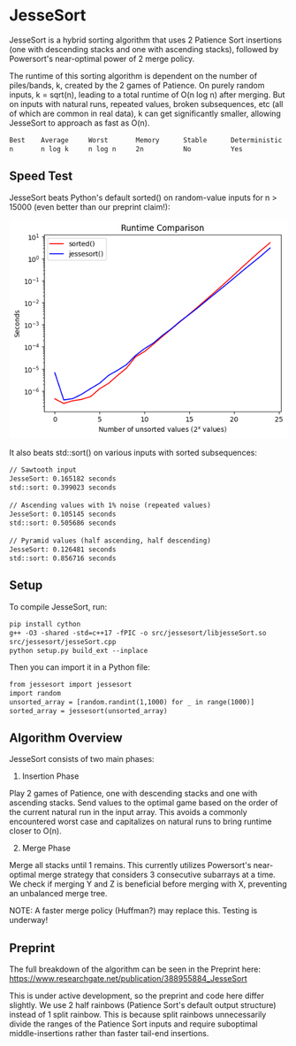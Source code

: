 # JesseSort

JesseSort is a hybrid sorting algorithm that uses 2 Patience Sort insertions (one with descending stacks and one with ascending stacks), followed by Powersort's near-optimal power of 2 merge policy.

The runtime of this sorting algorithm is dependent on the number of piles/bands, k, created by the 2 games of Patience. On purely random inputs, k = sqrt(n), leading to a total runtime of O(n log n) after merging. But on inputs with natural runs, repeated values, broken subsequences, etc (all of which are common in real data), k can get significantly smaller, allowing JesseSort to approach as fast as O(n).

```
Best    Average     Worst       Memory      Stable      Deterministic
n       n log k     n log n     2n          No          Yes
```

## Speed Test

JesseSort beats Python's default sorted() on random-value inputs for n > 15000 (even better than our preprint claim!):

![Speed Test](images/speedtest_updated.png)

It also beats std::sort() on various inputs with sorted subsequences:

```
// Sawtooth input
JesseSort: 0.165182 seconds
std::sort: 0.399023 seconds

// Ascending values with 1% noise (repeated values)
JesseSort: 0.105145 seconds
std::sort: 0.505686 seconds

// Pyramid values (half ascending, half descending)
JesseSort: 0.126481 seconds
std::sort: 0.856716 seconds
```

## Setup

To compile JesseSort, run:

```
pip install cython
g++ -O3 -shared -std=c++17 -fPIC -o src/jessesort/libjesseSort.so src/jessesort/jesseSort.cpp
python setup.py build_ext --inplace
```

Then you can import it in a Python file:

```
from jessesort import jessesort
import random
unsorted_array = [random.randint(1,1000) for _ in range(1000)]
sorted_array = jessesort(unsorted_array)
```

## Algorithm Overview

JesseSort consists of two main phases:

1. Insertion Phase

Play 2 games of Patience, one with descending stacks and one with ascending stacks. Send values to the optimal game based on the order of the current natural run in the input array. This avoids a commonly encountered worst case and capitalizes on natural runs to bring runtime closer to O(n).

2. Merge Phase

Merge all stacks until 1 remains. This currently utilizes Powersort's near-optimal merge strategy that considers 3 consecutive subarrays at a time. We check if merging Y and Z is beneficial before merging with X, preventing an unbalanced merge tree.

NOTE: A faster merge policy (Huffman?) may replace this. Testing is underway!

## Preprint

The full breakdown of the algorithm can be seen in the Preprint here: https://www.researchgate.net/publication/388955884_JesseSort

This is under active development, so the preprint and code here differ slightly. We use 2 half rainbows (Patience Sort's default output structure) instead of 1 split rainbow. This is because split rainbows unnecessarily divide the ranges of the Patience Sort inputs and require suboptimal middle-insertions rather than faster tail-end insertions.
